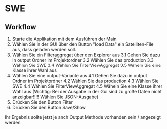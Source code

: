 # SWE


## Workflow

1. Starte die Applikation mit dem Ausführen der Main
2. Wählen Sie in der GUI über den Button "load Data" ein Satelliten-File aus, dass geladen werden soll.
3. Wählen Sie ein Filteraggregat über den Explorer aus
3.1 Gehen Sie dazu in output Ordner im Projektordner
3.2 Wählen Sie das production
3.3 Wählen Sie SWE
3.4 Wählen Sie FilterViewAggregat
3.5 Wäheln Sie eine Klasse ihrer Wahl aus
4. Wählen Sie eine output-Variante aus
4.1 Gehen Sie dazu in output Ordner im Projektordner
4.2 Wählen Sie das production
4.3 Wählen Sie SWE
4.4 Wählen Sie FilterViewAggregat
4.5 Wäheln Sie eine Klasse ihrer Wahl aus
  (Wichtig: Bei der Ausgabe in der Gui sind zu große Daten nicht anzeigbar!!!!! Wählen Sie JSON-Ausgabe)
5. Drücken Sie den Button Filter
6. Drücken Sie den Button Save/Show

Ihr Ergebnis sollte jetzt je anch Output Methode vorhanden sein / angezeigt werden
 

